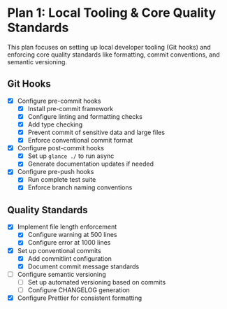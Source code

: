 # Plan 1: Local Tooling & Core Quality Standards

This plan focuses on setting up local developer tooling (Git hooks) and enforcing core quality standards like formatting, commit conventions, and semantic versioning.

## Git Hooks

- [x] Configure pre-commit hooks
  - [x] Install pre-commit framework
  - [x] Configure linting and formatting checks
  - [x] Add type checking
  - [x] Prevent commit of sensitive data and large files
  - [x] Enforce conventional commit format
- [x] Configure post-commit hooks
  - [x] Set up `glance ./` to run async
  - [x] Generate documentation updates if needed
- [x] Configure pre-push hooks
  - [x] Run complete test suite
  - [x] Enforce branch naming conventions

## Quality Standards

- [x] Implement file length enforcement
  - [x] Configure warning at 500 lines
  - [x] Configure error at 1000 lines
- [x] Set up conventional commits
  - [x] Add commitlint configuration
  - [x] Document commit message standards
- [ ] Configure semantic versioning
  - [ ] Set up automated versioning based on commits
  - [ ] Configure CHANGELOG generation
- [x] Configure Prettier for consistent formatting
